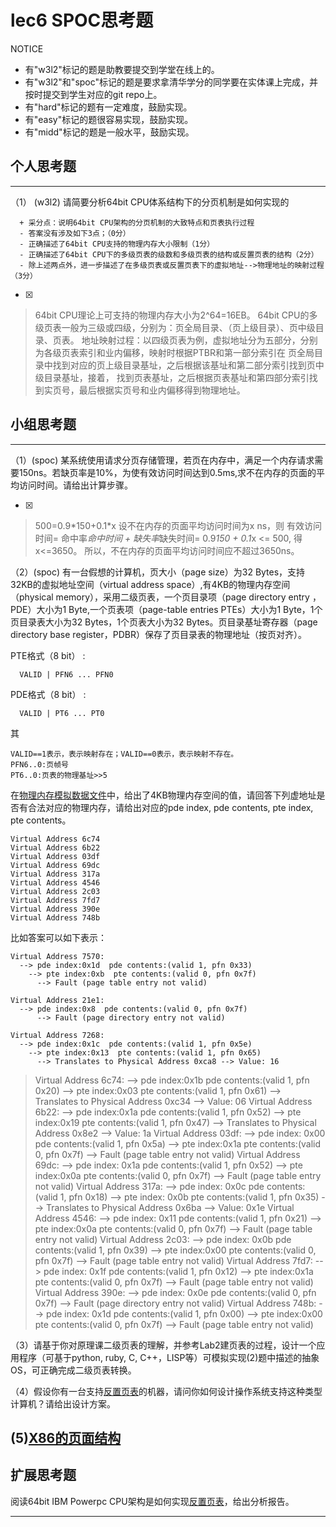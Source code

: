 # lec6 SPOC思考题


NOTICE
- 有"w3l2"标记的题是助教要提交到学堂在线上的。
- 有"w3l2"和"spoc"标记的题是要求拿清华学分的同学要在实体课上完成，并按时提交到学生对应的git repo上。
- 有"hard"标记的题有一定难度，鼓励实现。
- 有"easy"标记的题很容易实现，鼓励实现。
- 有"midd"标记的题是一般水平，鼓励实现。


## 个人思考题
---

（1） (w3l2) 请简要分析64bit CPU体系结构下的分页机制是如何实现的
```
  + 采分点：说明64bit CPU架构的分页机制的大致特点和页表执行过程
  - 答案没有涉及如下3点；（0分）
  - 正确描述了64bit CPU支持的物理内存大小限制（1分）
  - 正确描述了64bit CPU下的多级页表的级数和多级页表的结构或反置页表的结构（2分）
  - 除上述两点外，进一步描述了在多级页表或反置页表下的虚拟地址-->物理地址的映射过程（3分）
 ```
- [x]  

> 64bit CPU理论上可支持的物理内存大小为2^64=16EB。
  64bit CPU的多级页表一般为三级或四级，分别为：页全局目录、（页上级目录）、页中级目录、页表。
  地址映射过程：以四级页表为例，虚拟地址分为五部分，分别为各级页表索引和业内偏移，映射时根据PTBR和第一部分索引在
  页全局目录中找到对应的页上级目录基址，之后根据该基址和第二部分索引找到页中级目录基址，接着，
  找到页表基址，之后根据页表基址和第四部分索引找到实页号，最后根据实页号和业内偏移得到物理地址。


## 小组思考题
---

（1）(spoc) 某系统使用请求分页存储管理，若页在内存中，满足一个内存请求需要150ns。若缺页率是10%，为使有效访问时间达到0.5ms,求不在内存的页面的平均访问时间。请给出计算步骤。 

- [x]  

> 500=0.9\*150+0.1\*x
  设不在内存的页面平均访问时间为x ns，则
  有效访问时间= 命中率*命中时间 + 缺失率*缺失时间= 0.9*150 + 0.1*x <= 500,
  得 x<=3650。
  所以，不在内存的页面平均访问时间应不超过3650ns。

（2）(spoc) 有一台假想的计算机，页大小（page size）为32 Bytes，支持32KB的虚拟地址空间（virtual address space）,有4KB的物理内存空间（physical memory），采用二级页表，一个页目录项（page directory entry ，PDE）大小为1 Byte,一个页表项（page-table entries
PTEs）大小为1 Byte，1个页目录表大小为32 Bytes，1个页表大小为32 Bytes。页目录基址寄存器（page directory base register，PDBR）保存了页目录表的物理地址（按页对齐）。

PTE格式（8 bit） :
```
  VALID | PFN6 ... PFN0
```
PDE格式（8 bit） :
```
  VALID | PT6 ... PT0
```
其
```
VALID==1表示，表示映射存在；VALID==0表示，表示映射不存在。
PFN6..0:页帧号
PT6..0:页表的物理基址>>5
```
在[物理内存模拟数据文件](./03-2-spoc-testdata.md)中，给出了4KB物理内存空间的值，请回答下列虚地址是否有合法对应的物理内存，请给出对应的pde index, pde contents, pte index, pte contents。
```
Virtual Address 6c74
Virtual Address 6b22
Virtual Address 03df
Virtual Address 69dc
Virtual Address 317a
Virtual Address 4546
Virtual Address 2c03
Virtual Address 7fd7
Virtual Address 390e
Virtual Address 748b
```

比如答案可以如下表示：
```
Virtual Address 7570:
  --> pde index:0x1d  pde contents:(valid 1, pfn 0x33)
    --> pte index:0xb  pte contents:(valid 0, pfn 0x7f)
      --> Fault (page table entry not valid)
      
Virtual Address 21e1:
  --> pde index:0x8  pde contents:(valid 0, pfn 0x7f)
      --> Fault (page directory entry not valid)

Virtual Address 7268:
  --> pde index:0x1c  pde contents:(valid 1, pfn 0x5e)
    --> pte index:0x13  pte contents:(valid 1, pfn 0x65)
      --> Translates to Physical Address 0xca8 --> Value: 16
```
> Virtual Address 6c74:
  --> pde index:0x1b  pde contents:(valid 1, pfn 0x20)
    --> pte index:0x03  pte contents:(valid 1, pfn 0x61)
      --> Translates to Physical Address 0xc34 --> Value: 06
Virtual Address 6b22:
  --> pde index:0x1a  pde contents:(valid 1, pfn 0x52)
    --> pte index:0x19  pte contents:(valid 1, pfn 0x47)
      --> Translates to Physical Address 0x8e2 --> Value: 1a
Virtual Address 03df:
  --> pde index: 0x00 pde contents:(valid 1, pfn 0x5a)
    --> pte index:0x1a  pte contents:(valid 0, pfn 0x7f)
      --> Fault (page table entry not valid)
Virtual Address 69dc:
  --> pde index: 0x1a pde contents:(valid 1, pfn 0x52)
    --> pte index:0x0a  pte contents:(valid 0, pfn 0x7f)
      --> Fault (page table entry not valid)
Virtual Address 317a:
  --> pde index: 0x0c pde contents:(valid 1, pfn 0x18)
    --> pte index: 0x0b pte contents:(valid 1, pfn 0x35)
      --> Translates to Physical Address 0x6ba --> Value: 0x1e
Virtual Address 4546:
  --> pde index: 0x11 pde contents:(valid 1, pfn 0x21)
    --> pte index:0x0a  pte contents:(valid 0, pfn 0x7f)
      --> Fault (page table entry not valid)
Virtual Address 2c03:
  --> pde index: 0x0b pde contents:(valid 1, pfn 0x39)
    --> pte index:0x00  pte contents:(valid 0, pfn 0x7f)
      --> Fault (page table entry not valid)
Virtual Address 7fd7:
  --> pde index: 0x1f pde contents:(valid 1, pfn 0x12)
    --> pte index:0x1a  pte contents:(valid 0, pfn 0x7f)
      --> Fault (page table entry not valid)
Virtual Address 390e:
  --> pde index: 0x0e pde contents:(valid 0, pfn 0x7f)
      --> Fault (page directory entry not valid)
Virtual Address 748b:
  --> pde index: 0x1d pde contents:(valid 1, pfn 0x00)
    --> pte index:0x00  pte contents:(valid 0, pfn 0x7f)
      --> Fault (page table entry not valid)



（3）请基于你对原理课二级页表的理解，并参考Lab2建页表的过程，设计一个应用程序（可基于python, ruby, C, C++，LISP等）可模拟实现(2)题中描述的抽象OS，可正确完成二级页表转换。


（4）假设你有一台支持[反置页表](http://en.wikipedia.org/wiki/Page_table#Inverted_page_table)的机器，请问你如何设计操作系统支持这种类型计算机？请给出设计方案。

 (5)[X86的页面结构](http://os.cs.tsinghua.edu.cn/oscourse/OS2015/lecture06#head-1f58ea81c046bd27b196ea2c366d0a2063b304ab)
--- 

## 扩展思考题

阅读64bit IBM Powerpc CPU架构是如何实现[反置页表](http://en.wikipedia.org/wiki/Page_table#Inverted_page_table)，给出分析报告。

--- 
